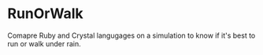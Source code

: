 # RunOrWalk
Comapre Ruby and Crystal langugages on a simulation to know if it's best to run or walk under rain.
